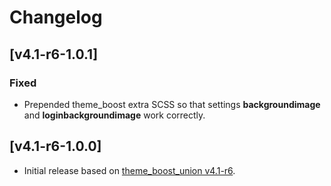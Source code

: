 # Changelog

<!--
## [TBD]

### Fixed

### Added

### Changed

### Removed

-->

## [v4.1-r6-1.0.1]

### Fixed

- Prepended theme_boost extra SCSS so that settings **backgroundimage** and **loginbackgroundimage** work correctly.

## [v4.1-r6-1.0.0]

- Initial release based on [theme_boost_union v4.1-r6](https://github.com/moodle-an-hochschulen/moodle-theme_boost_union/releases/tag/v4.1-r6).
